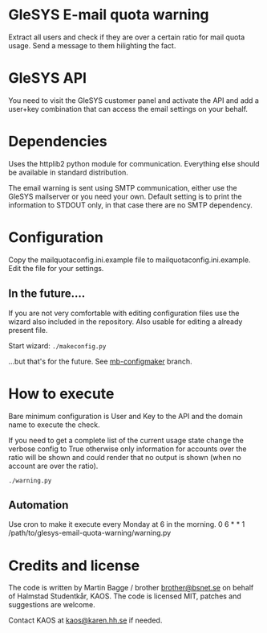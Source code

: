 # GleSYS E-mail quota warning

Extract all users and check if they are over a certain ratio for mail
quota usage. Send a message to them hilighting the fact.

# GleSYS API

You need to visit the GleSYS customer panel and activate the API and
add a user+key combination that can access the email settings on your
behalf.

# Dependencies

Uses the httplib2 python module for communication. Everything else
should be available in standard distribution.

The email warning is sent using SMTP communication, either use the
GleSYS mailserver or you need your own. Default setting is to print
the information to STDOUT only, in that case there are no SMTP
dependency.

# Configuration

Copy the mailquotaconfig.ini.example file to
mailquotaconfig.ini.example. Edit the file for your settings.

## In the future....

If you are not very comfortable with editing configuration files use
the wizard also included in the repository. Also usable for editing a
already present file.

Start wizard: `./makeconfig.py`

...but that's for the future. See [mb-configmaker](https://github.com/HalmstadStudentkar/glesys-email-quota-warning/tree/mb-configmaker) branch.

# How to execute

Bare minimum configuration is User and Key to the API and the domain
name to execute the check.

If you need to get a complete list of the current usage state change
the verbose config to True otherwise only information for accounts
over the ratio will be shown and could render that no output is shown
(when no account are over the ratio).

`./warning.py`

## Automation

Use cron to make it execute every Monday at 6 in the morning.
0 6 * * 1 /path/to/glesys-email-quota-warning/warning.py

# Credits and license

The code is written by Martin Bagge / brother <brother@bsnet.se> on
behalf of Halmstad Studentkår, KAOS. The code is licensed MIT, patches
and suggestions are welcome.

Contact KAOS at kaos@karen.hh.se if needed.

